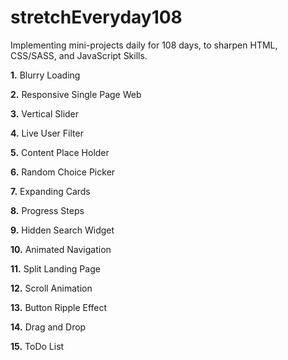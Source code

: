 # stretchEveryday108

Implementing mini-projects daily for 108 days, to sharpen HTML, CSS/SASS, and JavaScript Skills.

**1.** Blurry Loading

**2.** Responsive Single Page Web

**3.** Vertical Slider

**4.** Live User Filter

**5.** Content Place Holder

**6.** Random Choice Picker

**7.** Expanding Cards

**8.** Progress Steps

**9.** Hidden Search Widget

**10.** Animated Navigation

**11.** Split Landing Page

**12.** Scroll Animation

**13.** Button Ripple Effect

**14.** Drag and Drop

**15.** ToDo List

